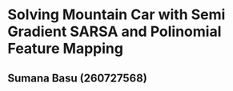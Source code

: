 # Solving Mountain Car with Semi Gradient SARSA and Polinomial Feature Mapping
## Sumana Basu (260727568)
